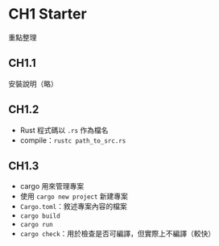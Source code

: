 # CH1 Starter

重點整理

## CH1.1

安裝說明（略）

## CH1.2

* Rust 程式碼以 `.rs` 作為檔名
* compile：`rustc path_to_src.rs`

## CH1.3

* cargo 用來管理專案
* 使用 `cargo new project` 新建專案
* `Cargo.toml`：敘述專案內容的檔案
* `cargo build`
* `cargo run`
* `cargo check`：用於檢查是否可編譯，但實際上不編譯（較快）